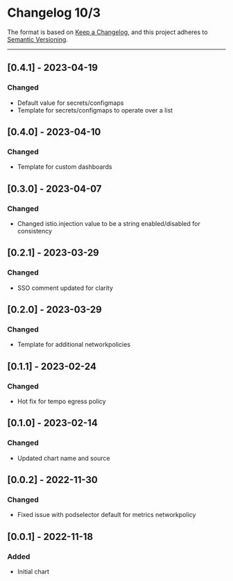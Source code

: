 # Changelog 10/3

The format is based on [Keep a Changelog](https://keepachangelog.com/en/1.0.0/), and this project adheres to [Semantic Versioning](https://semver.org/spec/v2.0.0.html).

---
## [0.4.1] - 2023-04-19
### Changed
- Default value for secrets/configmaps
- Template for secrets/configmaps to operate over a list

## [0.4.0] - 2023-04-10
### Changed
- Template for custom dashboards

## [0.3.0] - 2023-04-07
### Changed
- Changed istio.injection value to be a string enabled/disabled for consistency

## [0.2.1] - 2023-03-29
### Changed
- SSO comment updated for clarity

## [0.2.0] - 2023-03-29
### Changed
- Template for additional networkpolicies

## [0.1.1] - 2023-02-24
### Changed
- Hot fix for tempo egress policy

## [0.1.0] - 2023-02-14
### Changed
- Updated chart name and source

## [0.0.2] - 2022-11-30
### Changed
- Fixed issue with podselector default for metrics networkpolicy

## [0.0.1] - 2022-11-18
### Added
- Initial chart
